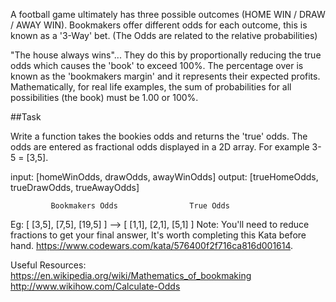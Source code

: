 A football game ultimately has three possible outcomes (HOME WIN / DRAW / AWAY WIN). Bookmakers offer different odds for each outcome, this is known as a '3-Way' bet. (The Odds are related to the relative probabilities)

"The house always wins"... They do this by proportionally reducing the true odds which causes the 'book' to exceed 100%. The percentage over is known as the 'bookmakers margin' and it represents their expected profits. Mathematically, for real life examples, the sum of probabilities for all possibilities (the book) must be 1.00 or 100%.

##Task

Write a function takes the bookies odds and returns the 'true' odds. The odds are entered as fractional odds displayed in a 2D array. For example 3-5 = [3,5].


input:    [homeWinOdds, drawOdds, awayWinOdds]
output:   [trueHomeOdds, trueDrawOdds, trueAwayOdds]

             Bookmakers Odds                True Odds
Eg:      [ [3,5], [7,5], [19,5] ] --> [ [1,1], [2,1], [5,1] ]
Note: You'll need to reduce fractions to get your final answer, It's worth completing this Kata before hand. https://www.codewars.com/kata/576400f2f716ca816d001614.

Useful Resources: https://en.wikipedia.org/wiki/Mathematics_of_bookmaking http://www.wikihow.com/Calculate-Odds
